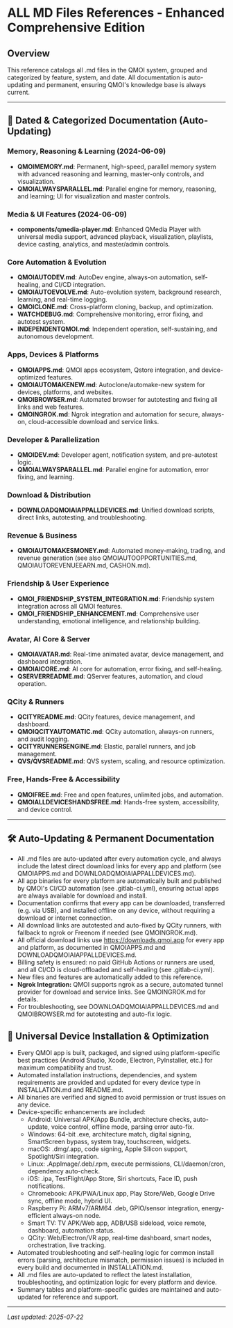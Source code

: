 # ALL MD Files References - Enhanced Comprehensive Edition

## Overview
This reference catalogs all .md files in the QMOI system, grouped and categorized by feature, system, and date. All documentation is auto-updating and permanent, ensuring QMOI's knowledge base is always current.

---

## 📅 Dated & Categorized Documentation (Auto-Updating)

### Memory, Reasoning & Learning (2024-06-09)
- **QMOIMEMORY.md**: Permanent, high-speed, parallel memory system with advanced reasoning and learning, master-only controls, and visualization.
- **QMOIALWAYSPARALLEL.md**: Parallel engine for memory, reasoning, and learning; UI for visualization and master controls.

### Media & UI Features (2024-06-09)
- **components/qmedia-player.md**: Enhanced QMedia Player with universal media support, advanced playback, visualization, playlists, device casting, analytics, and master/admin controls.

### Core Automation & Evolution
- **QMOIAUTODEV.md**: AutoDev engine, always-on automation, self-healing, and CI/CD integration.
- **QMOIAUTOEVOLVE.md**: Auto-evolution system, background research, learning, and real-time logging.
- **QMOICLONE.md**: Cross-platform cloning, backup, and optimization.
- **WATCHDEBUG.md**: Comprehensive monitoring, error fixing, and autotest system.
- **INDEPENDENTQMOI.md**: Independent operation, self-sustaining, and autonomous development.

### Apps, Devices & Platforms
- **QMOIAPPS.md**: QMOI apps ecosystem, Qstore integration, and device-optimized features.
- **QMOIAUTOMAKENEW.md**: Autoclone/automake-new system for devices, platforms, and websites.
- **QMOIBROWSER.md**: Automated browser for autotesting and fixing all links and web features.
- **QMOINGROK.md**: Ngrok integration and automation for secure, always-on, cloud-accessible download and service links.

### Developer & Parallelization
- **QMOIDEV.md**: Developer agent, notification system, and pre-autotest logic.
- **QMOIALWAYSPARALLEL.md**: Parallel engine for automation, error fixing, and learning.

### Download & Distribution
- **DOWNLOADQMOIAIAPPALLDEVICES.md**: Unified download scripts, direct links, autotesting, and troubleshooting.

### Revenue & Business
- **QMOIAUTOMAKESMONEY.md**: Automated money-making, trading, and revenue generation (see also QMOIAUTOOPPORTUNITIES.md, QMOIAUTOREVENUEEARN.md, CASHON.md).

### Friendship & User Experience
- **QMOI_FRIENDSHIP_SYSTEM_INTEGRATION.md**: Friendship system integration across all QMOI features.
- **QMOI_FRIENDSHIP_ENHANCEMENT.md**: Comprehensive user understanding, emotional intelligence, and relationship building.

### Avatar, AI Core & Server
- **QMOIAVATAR.md**: Real-time animated avatar, device management, and dashboard integration.
- **QMOIAICORE.md**: AI core for automation, error fixing, and self-healing.
- **QSERVERREADME.md**: QServer features, automation, and cloud operation.

### QCity & Runners
- **QCITYREADME.md**: QCity features, device management, and dashboard.
- **QMOIQCITYAUTOMATIC.md**: QCity automation, always-on runners, and audit logging.
- **QCITYRUNNERSENGINE.md**: Elastic, parallel runners, and job management.
- **QVS/QVSREADME.md**: QVS system, scaling, and resource optimization.

### Free, Hands-Free & Accessibility
- **QMOIFREE.md**: Free and open features, unlimited jobs, and automation.
- **QMOIALLDEVICESHANDSFREE.md**: Hands-free system, accessibility, and device control.

---

## 🛠️ Auto-Updating & Permanent Documentation
- All .md files are auto-updated after every automation cycle, and always include the latest direct download links for every app and platform (see QMOIAPPS.md and DOWNLOADQMOIAIAPPALLDEVICES.md).
- All app binaries for every platform are automatically built and published by QMOI's CI/CD automation (see .gitlab-ci.yml), ensuring actual apps are always available for download and install.
- Documentation confirms that every app can be downloaded, transferred (e.g. via USB), and installed offline on any device, without requiring a download or internet connection.
- All download links are autotested and auto-fixed by QCity runners, with fallback to ngrok or Freenom if needed (see QMOINGROK.md).
- All official download links use https://downloads.qmoi.app for every app and platform, as documented in QMOIAPPS.md and DOWNLOADQMOIAIAPPALLDEVICES.md.
- Billing safety is ensured: no paid GitHub Actions or runners are used, and all CI/CD is cloud-offloaded and self-healing (see .gitlab-ci.yml).
- New files and features are automatically added to this reference.
- **Ngrok Integration:** QMOI supports ngrok as a secure, automated tunnel provider for download and service links. See QMOINGROK.md for details.
- For troubleshooting, see DOWNLOADQMOIAIAPPALLDEVICES.md and QMOIBROWSER.md for autotesting and auto-fix logic.

## 🚀 Universal Device Installation & Optimization
- Every QMOI app is built, packaged, and signed using platform-specific best practices (Android Studio, Xcode, Electron, PyInstaller, etc.) for maximum compatibility and trust.
- Automated installation instructions, dependencies, and system requirements are provided and updated for every device type in INSTALLATION.md and README.md.
- All binaries are verified and signed to avoid permission or trust issues on any device.
- Device-specific enhancements are included:
  - Android: Universal APK/App Bundle, architecture checks, auto-update, voice control, offline mode, parsing error auto-fix.
  - Windows: 64-bit .exe, architecture match, digital signing, SmartScreen bypass, system tray, touchscreen, widgets.
  - macOS: .dmg/.app, code signing, Apple Silicon support, Spotlight/Siri integration.
  - Linux: .AppImage/.deb/.rpm, execute permissions, CLI/daemon/cron, dependency auto-check.
  - iOS: .ipa, TestFlight/App Store, Siri shortcuts, Face ID, push notifications.
  - Chromebook: APK/PWA/Linux app, Play Store/Web, Google Drive sync, offline mode, hybrid UI.
  - Raspberry Pi: ARMv7/ARM64 .deb, GPIO/sensor integration, energy-efficient always-on node.
  - Smart TV: TV APK/Web app, ADB/USB sideload, voice remote, dashboard, automation status.
  - QCity: Web/Electron/VR app, real-time dashboard, smart nodes, orchestration, live tracking.
- Automated troubleshooting and self-healing logic for common install errors (parsing, architecture mismatch, permission issues) is included in every build and documented in INSTALLATION.md.
- All .md files are auto-updated to reflect the latest installation, troubleshooting, and optimization logic for every platform and device.
- Summary tables and platform-specific guides are maintained and auto-updated for reference and support.

---

*Last updated: 2025-07-22*